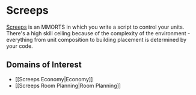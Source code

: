 # Screeps

[Screeps](https://screeps.com/) is an MMORTS in which you write a script to control your units. There's a high skill ceiling because of the complexity of the environment - everything from unit composition to building placement is determined by your code.

## Domains of Interest

- [[Screeps Economy|Economy]]
- [[Screeps Room Planning|Room Planning]]
